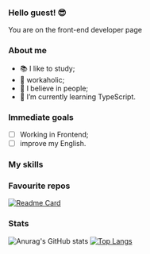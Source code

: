 ### Hello guest! 😎
You are on the front-end developer page

### About me 
- 📚 I like to study;
- 🚀 workaholic;
- 🤘 I believe in people;
- 🌱 I’m currently learning TypeScript.

### Immediate goals
- [ ] Working in Frontend;
- [ ] improve my English.

### My skills

### Favourite repos
[![Readme Card](https://github-readme-stats.vercel.app/api/pin/?username=Der200&repo=react-project-kitchen-frontend)](https://github.com/anuraghazra/github-readme-stats)




### Stats
![Anurag's GitHub stats](https://github-readme-stats.vercel.app/api?username=Der200&show_icons=true)
[![Top Langs](https://github-readme-stats.vercel.app/api/top-langs/?username=Der200&layout=compact)](https://github.com/anuraghazra/github-readme-stats)

